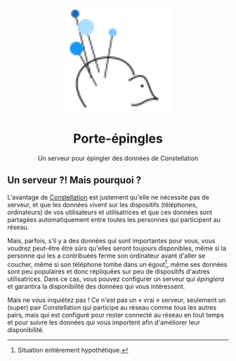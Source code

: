 <p align="center">
  <a href="https://réseau-constellation.ca" title="Constellation">
    <img src="./src/assets/logo.svg"
        alt="Logo Constellation.jl" width="244" 
    />
  </a>
</p>

<h1 align="center">Porte-épingles</h1>

<p align="center">Un serveur pour épingler des données de Constellation</p>

## Un serveur ?! Mais pourquoi ?
L'avantage de [Constellation](https://réseau-constellation.ca) est justement qu'elle ne nécessite pas de serveur, et que les données vivent sur les dispositifs (téléphones, ordinateurs) de vos utilisateurs et utilisatrices et que ces données sont partagées automatiquement entre toutes les personnes qui participent au réseau.

Mais, parfois, s'il y a des données qui sont importantes pour vous, vous voudrez peut-être être sûrs qu'elles seront toujours disponibles, même si la personne qui les a contribuées ferme son ordinateur avant d'aller se coucher, même si son téléphone tombe dans un égout[^1], même ses données sont peu populaires et donc répliquées sur peu de dispositifs d'autres utilisatrices. Dans ce cas, vous pouvez configurer un serveur qui *épinglera* et garantira la disponibilité des données qui vous intéressent.

Mais ne vous inquiétez pas ! Ce n'est pas un « vrai » serveur, seulement un (super) pair Constellation qui participe au réseau comme tous les autres pairs, mais qui est configuré pour rester connecté au réseau en tout temps et pour suivre les données qui vous importent afin d'améliorer leur disponibilité.

[^1]: Situation entièrement hypothétique.
